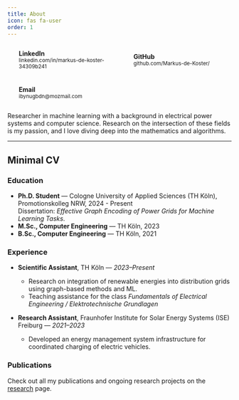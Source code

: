 ```yaml
---
title: About
icon: fas fa-user
order: 1
---
```


<!-- Contact Panel -->
<div class="contact-card" style="display:grid;gap:0.75rem;grid-template-columns:repeat(auto-fit,minmax(220px,1fr));margin:1rem 0;">
  <a class="contact-item" href="https://linkedin.com/in/markus-de-koster-34309b241" target="_blank" rel="noopener" style="display:flex;align-items:center;gap:0.6rem;padding:0.75rem 1rem;border:1px solid var(--body-border-color);border-radius:0.6rem;text-decoration:none;">
    <i class="fab fa-linkedin" aria-hidden="true" style="font-size:1.2rem;"></i>
    <span>
      <strong>LinkedIn</strong><br/>
      <small>linkedin.com/in/markus-de-koster-34309b241</small>
    </span>
  </a>

  <a class="contact-item" href="https://github.com/Markus-de-Koster/" target="_blank" rel="noopener" style="display:flex;align-items:center;gap:0.6rem;padding:0.75rem 1rem;border:1px solid var(--body-border-color);border-radius:0.6rem;text-decoration:none;">
    <i class="fab fa-github" aria-hidden="true" style="font-size:1.2rem;"></i>
    <span>
      <strong>GitHub</strong><br/>
      <small>github.com/Markus-de-Koster/</small>
    </span>
  </a>

  <a class="contact-item" href="mailto:ibynugbdn@mozmail.com" style="display:flex;align-items:center;gap:0.6rem;padding:0.75rem 1rem;border:1px solid var(--body-border-color);border-radius:0.6rem;text-decoration:none;">
    <i class="fas fa-envelope" aria-hidden="true" style="font-size:1.2rem;"></i>
    <span>
      <strong>Email</strong><br/>
      <small>ibynugbdn@mozmail.com</small>
    </span>
  </a>
</div>

<p>
  Researcher in machine learning with a background in electrical power systems and computer science.
  Research on the intersection of these fields is my passion, and I love diving deep into the mathematics and algorithms.
</p>

---

## Minimal CV

### Education
- **Ph.D. Student** — Cologne University of Applied Sciences (TH Köln), Promotionskolleg NRW, 2024 - Present  
  Dissertation: *Effective Graph Encoding of Power Grids for Machine Learning Tasks*.  
- **M.Sc., Computer Engineering** — TH Köln, 2023  
- **B.Sc., Computer Engineering** — TH Köln, 2021  

### Experience
- **Scientific Assistant**, TH Köln — *2023–Present*  
  - Research on integration of renewable energies into distribution grids using graph-based methods and ML.
  - Teaching assistance for the class *Fundamentals of Electrical Engineering / Elektrotechnische Grundlagen*

- **Research Assistant**, Fraunhofer Institute for Solar Energy Systems (ISE) Freiburg — *2021–2023*  
  - Developed an energy management system infrastructure for coordinated charging of electric vehicles.

### Publications
Check out all my publications and ongoing research projects on the <a href="/research/"><i class="fas fa-graduation-cap" aria-hidden="true"></i> research</a> page.

